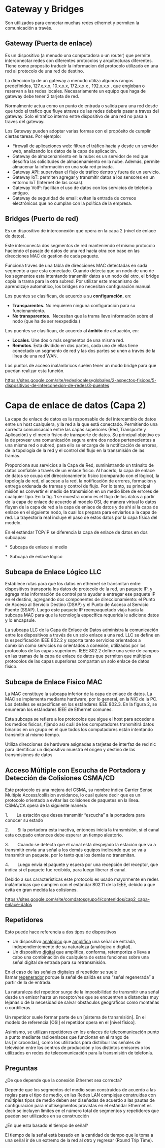 # Gateway y Bridges
Son utilizados para conectar muchas redes ethernet y permiten la comunicación a través.
## Gateway (Puerta de enlace)
Es un dispositivo  (a menudo una computadora o un router) que permite interconectar redes con diferentes protocolos y arquitecturas diferentes. Tiene como proposito traducir la informacion del protocolo utilizado en una red al protocolo de una red de destino.

La direccion Ip de un gateway a menudo utiliza algunos rangos predefinidos, 127.x.x.x, 10.x.x.x, 172.x.x.x , 192.x.x.x , que engloban o reservan a las redes locales. Necesariamente un equipo que haga de gateway debe tener 2 tarjeta de red. 

Normalmente actua como un punto de entrada o salida  para una red desde que todo el trafico que fluye atraves de las redes deberia pasar a traves del gateway. Solo el trafico interno entre dispositivo de una red no pasa a traves del gateway.

Los Gateway pueden adoptar varias formas con el propósito de cumplir ciertas tareas. Por ejemplo:

-   Firewall de aplicaciones web: filtran el tráfico hacia y desde un servidor web, analizando los datos de la capa de aplicación.
-   Gateway de almacenamiento en la nube: es un servidor de red que descifra las solicitudes de almacenamiento en la nube. Además, permite almacenar la información en una sola red privada.
-   Gateway API: supervisan el flujo de tráfico dentro y fuera de un servicio.
-   Gateway loT: permiten agregar y transmitir datos a los sensores en un entorno loT (Internet de las cosas).
-   Gateway VoIP: facilitan el uso de datos con los servicios de telefonía antiguo.
-   Gateway de seguridad de email: evitan la entrada de correos electrónicos que no cumplan con la política de la empresa.

## Bridges (Puerto de red)
Es un dispositivo de interconexión que opera en la capa 2 (nivel de enlace de datos).

Este interconecta dos segmentos de red manteniendo el mismo protocolo haciendo el pasaje de datos de una red hacia otra con base en las direcciones MAC de gestion de cada paquete.

Funciona  traves de una tabla de direcciones MAC detectadas en cada segmento a que esta conectado. Cuando detecta que un nodo de uno de los segmentos esta intentando transmitir datos a un nodo del otro, el bridge copia la trama para la otra subred. Por utilizar este mecanismo de aprendizaje automático, los bridges no necesitan configuración manual.

  
Los puentes se clasifican, de acuerdo a su **configuración**, en:

-   **Transparentes**. No requieren ninguna configuración para su funcionamiento.
-   **No transparentes**.  Necesitan que la trama lleve información sobre el nodo (que ha de ser reexpedida.)

Los puentes se clasifican, de acuerdo al **ámbito** de actuación, en:

-   **Locales**. Une dos o más segmentos de una misma red.
-   **Remotos**. Está dividido en dos partes, cada uno de ellas tiene conectado un segmento de red y las dos partes se unen a través de la línea de una red WAN.

Los puntos de acceso inalámbricos suelen tener un modo bridge para que puedan realizar esta función.

https://sites.google.com/site/redeslocalesyglobales/2-aspectos-fisicos/5-dispositivos-de-interconexion-de-redes/3-puentes

# Capa de enlace de datos (Capa 2)
La capa de enlace de datos es la responsable de del intercambio de datos entre un host cualquiera, y la red a la que está conectado. Permitiendo una correcta comunicación entre las capas superiores (Red, Transporte y Aplicación) y el medio físico de transporte de datos. Su principal objetivo es la de proveer una comunicación segura entre dos nodos pertenecientes a una misma red o subred, para ello se encarga de la notificación de errores, de la topología de la red y el control del flujo en la transmisión de las tramas.

Proporciona sus servicios a la Capa de Red, suministrando un tránsito de datos confiable a través de un enlace físico. Al hacerlo, la capa de enlace de datos se ocupa del direccionamiento físico (comparado con el lógico), la topología de red, el acceso a la red, la notificación de errores, formación y entrega ordenada de tramas y control de flujo. Por lo tanto, su principal misión es convertir el medio de transmisión en un medio libre de errores de cualquier tipo. En la fig. 1 se muestra como es el flujo de los datos a partir de la capa de enlace de acuerdo al modelo OSI, de manera virtual lo datos fluyen de la capa de red a la capa de enlace de datos y de ahí al la capa de enlace en el siguiente nodo, la cual los prepara para enviarlos a la capa de red. La trayectoria real incluye el paso de estos datos por la capa física del modelo.

En el estándar TCP/IP se diferencia la capa de enlace de datos en dos subcapas:

*  Subcapa de enlace al medio

*  Subcapa de enlace lógico

## Subcapa de Enlace Lógico LLC
Establece rutas para que los datos en ethernet se transmitan entre dispositivos
transporta los datos de protocolo de la red, un paquete IP, y agrega más información de control para ayudar a entregar ese paquete IP en el destino, agregando dos componentes de direccionamiento: el Punto de Acceso al Servicio Destino (DSAP) y el Punto de Acceso al Servicio Fuente (SSAP). Luego este paquete IP reempaquetado viaja hacia la subcapa MAC para que la tecnología específica requerida le adicione datos y lo encapsule.

La subcapa LLC de la Capa de Enlace de Datos administra la comunicación entre los dispositivos a través de un solo enlace a una red. LLC se define en la especificación IEEE 802.2 y soporta tanto servicios orientados a conexión como servicios no orientados a conexión, utilizados por los protocolos de las capas superiores. IEEE 802.2 define una serie de campos en las tramas de la capa de enlace de datos que permiten que múltiples protocolos de las capas superiores compartan un solo enlace de datos físico.

## Subcapa de Enlace Fisico MAC
La MAC constituye la subcapa inferior de la capa de enlace de datos. La MAC se implementa mediante hardware, por lo general, en la NIC de la PC. Los detalles se especifican en los estándares IEEE 802.3. En la figura 2, se enumeran los estándares IEEE de Ethernet comunes.

Esta subcapa se refiere a los protocolos que sigue el host para acceder a los medios físicos, fijando así cuál de los computadores transmitirá datos binarios en un grupo en el que todos los computadores están intentando transmitir al mismo tiempo.

Utiliza direcciones de hardware asignadas a tarjetas de interfaz de red nic para identificar un dispositivo muestra el origen y destino de las transmisiones de datos

## Acceso Múltiple con Escucha de Portadora y Detección de Colisiones CSMA/CD

Este protocolo es una mejora del CSMA, su nombre indica Carrier Sense Multiple Access/collision avoidance, lo cual quiere decir que es un protocolo orientado a evitar las colisiones de paquetes en la línea. CSMA/CA opera de la siguiente manera:

1.       La estación que desea transmitir “escucha” a la portadora para conocer su estado

2.       Si la portadora esta inactiva, entonces inicia la transmisión, si el canal esta ocupado entonces debe esperar un tiempo aleatorio.

3.       Cuando se detecta que el canal está despejado la estación que va a transmitir envía una señal a los demás equipos indicando que se va a transmitir un paquete, por lo tanto que los demás no transmitan.

4.       Luego envía el paquete y espera por una recepción del receptor, que indica si el paquete fue recibido, para luego liberar el canal.

Debido a sus características este protocolo es usado mayormente en redes inalámbricas que cumplen con el estándar 802.11 de la IEEE, debido a que evita en gran medida las colisiones.

https://sites.google.com/site/comdatosgrupo4/contenidos/cap2_capa-enlace-datos


## Repetidores
Esto puede hace referencia a dos tipos de dispositivos
- Un dispositivo [analógico](https://es.wikipedia.org/wiki/Se%C3%B1al_anal%C3%B3gica "Señal analógica") que [amplifica](https://es.wikipedia.org/wiki/Amplificador "Amplificador") una señal de entrada, independientemente de su naturaleza (analógica o digital).
- Un dispositivo [digital](https://es.wikipedia.org/wiki/Se%C3%B1al_digital "Señal digital") que amplifica, conforma, retemporiza o lleva a cabo una combinación de cualquiera de estas funciones sobre una señal digital de entrada para su retransmisión.

En el caso de las [señales digitales](https://es.wikipedia.org/wiki/Se%C3%B1al_digital "Señal digital") el repetidor se suele llamar [regenerador](https://es.wikipedia.org/wiki/Regenerador "Regenerador") porque la señal de salida es una “señal regenerada” a partir de la de entrada.

La naturaleza del repetidor surge de la imposibilidad de transmitir una señal desde un emisor hasta un receptor/res que se encuentren a distancias muy lejanas o de la necesidad de salvar obstáculos geograficos como montañas o cordilleras.

Un repetidor suele formar parte de un [sistema de transmisión]. En el modelo de referencia [OSI]  el repetidor opera en el [nivel físico].

Asimismo, se utilizan repetidores en los enlaces de telecomunicación punto a punto mediante radioenlaces que funcionan en el rango de las [microondas], como los utilizados para distribuir las señales de televisión entre los centros de producción y los distintos emisores o los utilizados en redes de telecomunicación para la transmisión de telefonía.


## Preguntas
¿De que depende que la conexión Ethernet  sea  correcta?

Depende que los segmentos del medio sean construidos de acuerdo
a las reglas para el tipo de medio, en las Redes LAN complejas construidas con
múltiples tipos de medio deben ser diseñadas de acuerdo a las pautas de
configuración para multisegmentos provistas en el estándar Ethernet es decir se
incluyen límites en el número total de segmentos y repetidores que pueden ser
utilizados en su construcción

¿En que esta basado el tiempo de señal?

El tiempo de la señal está basado en la
cantidad de tiempo que le toma a una señal ir de un extremo de la red al otro y
regresar (Round Trip Time).

